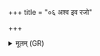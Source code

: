 +++
title = "०६ अश्व इव रजो"

+++
<details><summary>मूलम् (GR)</summary>

अश्व इव रजो दुदुहे वि तं जनं  
य आक्षियन् पृथिवीम् आद् अजायत ।  
मद्रा परि भुवनस्य गोपा  
वनस्पतीनां गृभिर् ओषधीनाम् ॥
</details>
